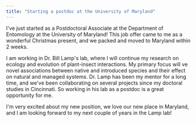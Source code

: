```yaml
---
title: "Starting a postdoc at the University of Maryland"
---
```


I've just started as a Postdoctoral Associate at the Department of Entomology at the University of
Maryland! <!--more-->This job offer came to me as a wonderful Christmas present, and we packed and moved to
Maryland within 2 weeks.

I am working in Dr. Bill Lamp's lab, where I will continue my research on ecology and evolution of
plant-insect interactions. My primary focus will ve novel associations between native and introduced
species and their effect on natural and managed systems. Dr. Lamp has been my mentor for a long
time, and we've been collaborating on several projects since my doctoral studies in Cincinnati. So
working in his lab as a postdoc is a great opportunity for me. 

I'm very excited about my new position, we love our new place in Maryland, and I am looking forward
to my next couple of years in the Lamp lab!  
